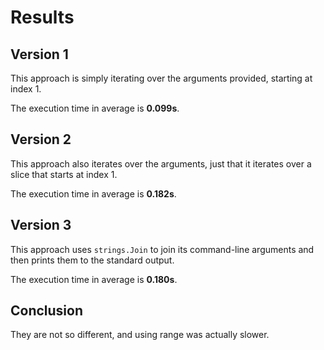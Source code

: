 # Results

## Version 1

This approach is simply iterating over the arguments provided,
starting at index 1.

The execution time in average is **0.099s**.

## Version 2

This approach also iterates over the arguments, just that it
iterates over a slice that starts at index 1.

The execution time in average is **0.182s**.

## Version 3

This approach uses `strings.Join` to join its command-line arguments
and then prints them to the standard output.

The execution time in average is **0.180s**.

## Conclusion

They are not so different, and using range was actually slower.
